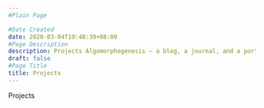 ```yaml
---
#Plain Page

#Date Created
date: 2020-03-04T19:48:39+08:00
#Page Description
description: Projects Algomorphogenesis — a blog, a journal, and a portfolio
draft: false
#Page Title
title: Projects
---
```


Projects